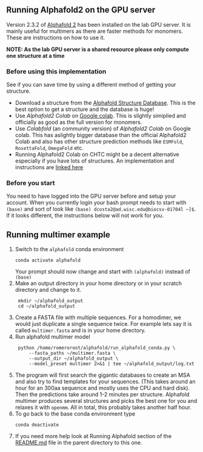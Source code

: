 ## Running Alphafold2 on the GPU server

Version 2.3.2 of [Alphafold
2](https://github.com/RomeroLab/alphafold/tree/local_changes) has been
installed on the lab GPU server. It is mainly useful for multimers as there are
faster methods for monomers. These are instructions on how to use it. 

**NOTE: As the lab GPU server is a shared resource please only compute one
structure at a time**

### Before using this implementation

See if you can save time by using a different method of getting your structure.

* Download a structure from the [Alphafold Structure Database](https://alphafold.ebi.ac.uk/). This is the best option to get a structure and the database is huge!
* Use *Alphafold2 Colab* on [Google colab](https://colab.research.google.com/github/deepmind/alphafold/blob/main/notebooks/AlphaFold.ipynb). This is slightly simiplied and officially as good as the full version for monomers.
* Use *Colabfold* (an community version) of *Alphafold2 Colab* on Google colab. This has aslightly bigger database than the official Alphafold2 Colab and also has other structure prediction methods like `ESMFold`, `RosettaFold`, `OmegaFold` etc.
* Running Alphafold2 Colab on CHTC might be a decent alternative especially if you have lots of structures. An implementation and instructions are [linked here](https://github.com/RomeroLab/sameerd/tree/master/projects/protein_utils/chtc/alphafold)

### Before you start

You need to have logged into the GPU server before and setup your account. When
you currently login your bash prompt needs to start with `(base)` and sort of
look like `(base) dcosta2@ad.wisc.edu@biocsv-01704l ~]$`. If it looks
different, the instructions below will not work for you. 

## Running multimer example
1. Switch to the `alphafold` conda environment
   ```shell
   conda activate alphafold
   ```
   Your prompt should now change and start with `(alphafold)` instead of `(base)`
1. Make an output directory in your home directory or in your scratch directory
   and change to it.  
   ```shell
    mkdir ~/alphafold_output
    cd ~/alphafold_output
   ```
1. Create a FASTA file with multiple sequences. For a homodimer, we would just
   duplicate a single sequence twice. For example lets say it is called
   `multimer.fasta` and is in your home directory. 
1. Run alphafold multimer model
   ```shell
    python /home/romeroroot/alphafold/run_alphafold_conda.py \
        --fasta_paths ~/multimer.fasta \
        --output_dir ~/alphafold_output \
        --model_preset multimer 2>&1 | tee ~/alphafold_output/log.txt
   ```
1. The program will first search the gigantic databases to create an MSA and
   also try to find templates for your sequences. (This takes around an hour
   for an 300aa sequence and mostly uses the CPU and hard disk). Then the
   predictions take around 1-2 minutes per structure. Alphafold multimer
   produces several structures and picks the best one for you and relaxes it
   with `openmm`. All in total, this probably takes another half hour. 
1. To go back to the base conda environment type
   ```shell
   conda deactivate
   ```
1. If you need more help look at Running Alphafold section of
   the [README.md](../README.md#running-alphafold) file in the
   parent directory to this one. 
